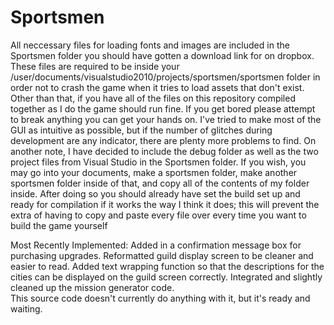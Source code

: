 # Sportsmen

All neccessary files for loading fonts and images are included in the Sportsmen folder you should have gotten a download link for on dropbox.  These files are required to be inside your /user/documents/visualstudio2010/projects/sportsmen/sportsmen folder in order not to crash the game when it tries to load assets that don't exist.  Other than that, if you have all of the files on this repository compiled together as I do the game should run fine.  If you get bored please attempt to break anything you can get your hands on.  I've tried to make most of the GUI as intuitive as possible, but if the number of glitches during development are any indicator, there are plenty more problems to find.  On another note, I have decided to include the debug folder as well as the two project files from Visual Studio in the Sportsmen folder.  If you wish, you may go into your documents, make a sportsmen folder, make another sportsmen folder inside of that, and copy all of the contents of my folder inside.  After doing so you should already have set the build set up and ready for compilation if it works the way I think it does; this will prevent the extra of having to copy and paste every file over every time you want to build the game yourself

Most Recently Implemented:
	Added in a confirmation message box for purchasing upgrades.  Reformatted guild
	display screen to be cleaner and easier to read.  Added text wrapping function
	so that the descriptions for the cities can be displayed on the guild screen
	correctly.  Integrated and slightly cleaned up the mission generator code.  
	This source code doesn't currently do anything with it, but it's ready and waiting.
